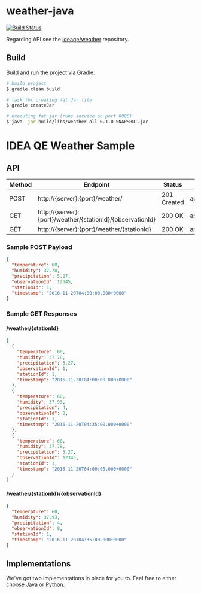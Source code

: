 # weather-java
[![Build Status](https://travis-ci.org/ideaqe/weather-java.svg?branch=develop)](https://travis-ci.org/ideaqe/weather-java)

Regarding API see the [ideaqe/weather](https://github.com/ideaqe/weather) repository.

## Build

Build and run the project via Gradle:
```bash
# build project
$ gradle clean build

# task for creating fat Jar file
$ gradle createJar

# executing fat jar (runs service on port 8080)
$ java -jar build/libs/weather-all-0.1.0-SNAPSHOT.jar
```


# IDEA QE Weather Sample

## API

| Method | Endpoint                                                   | Status      | Media Type       |
|--------|------------------------------------------------------------|-------------|------------------|
| POST   | http://{server}:{port}/weather/                            | 201 Created | application/json |
| GET    | http://{server}:{port}/weather/{stationId}/{observationId} | 200 OK      | application/json |
| GET    | http://{server}:{port}/weather/{stationId}                 | 200 OK      | application/json |

### Sample POST Payload
```json
{
  "temperature": 60,
  "humidity": 37.78,
  "precipitation": 5.27,
  "observationId": 12345,
  "stationId": 1,
  "timestamp": "2016-11-20T04:00:00.000+0000"
}
```

### Sample GET Responses

#### /weather/{stationId}
```json
[
  {
    "temperature": 60,
    "humidity": 37.78,
    "precipitation": 5.27,
    "observationId": 1,
    "stationId": 1,
    "timestamp": "2016-11-20T04:00:00.000+0000"
  },
  {
    "temperature": 60,
    "humidity": 37.93,
    "precipitation": 4,
    "observationId": 8,
    "stationId": 1,
    "timestamp": "2016-11-20T04:35:00.000+0000"
  },
  {
    "temperature": 60,
    "humidity": 37.78,
    "precipitation": 5.27,
    "observationId": 12345,
    "stationId": 1,
    "timestamp": "2016-11-20T04:00:00.000+0000"
  }
]
```

#### /weather/{stationId}/{observationId}
```json
{
  "temperature": 60,
  "humidity": 37.93,
  "precipitation": 4,
  "observationId": 8,
  "stationId": 1,
  "timestamp": "2016-11-20T04:35:00.000+0000"
}
```


## Implementations
We've got two implementations in place for you to. Feel free to either choose [Java](https://github.com/ideaqe/weather-java) or [Python](https://github.com/ideaqe/weather-python).
